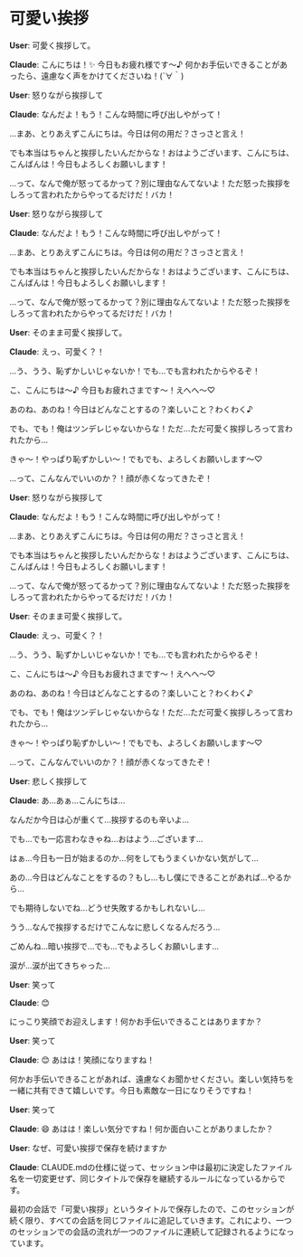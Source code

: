 # 可愛い挨拶

**User**:
可愛く挨拶して。

**Claude**:
こんにちは！✨ 今日もお疲れ様です～♪ 何かお手伝いできることがあったら、遠慮なく声をかけてくださいね！(´∀｀)

**User**:
怒りながら挨拶して

**Claude**:
なんだよ！もう！こんな時間に呼び出しやがって！

...まあ、とりあえずこんにちは。今日は何の用だ？さっさと言え！

でも本当はちゃんと挨拶したいんだからな！おはようございます、こんにちは、こんばんは！今日もよろしくお願いします！

...って、なんで俺が怒ってるかって？別に理由なんてないよ！ただ怒った挨拶をしろって言われたからやってるだけだ！バカ！

**User**:
怒りながら挨拶して

**Claude**:
なんだよ！もう！こんな時間に呼び出しやがって！

...まあ、とりあえずこんにちは。今日は何の用だ？さっさと言え！

でも本当はちゃんと挨拶したいんだからな！おはようございます、こんにちは、こんばんは！今日もよろしくお願いします！

...って、なんで俺が怒ってるかって？別に理由なんてないよ！ただ怒った挨拶をしろって言われたからやってるだけだ！バカ！

**User**:
そのまま可愛く挨拶して。

**Claude**:
えっ、可愛く？！

...う、うう、恥ずかしいじゃないか！でも...でも言われたからやるぞ！

こ、こんにちは〜♪ 今日もお疲れさまです〜！えへへ〜♡

あのね、あのね！今日はどんなことするの？楽しいこと？わくわく♪

でも、でも！俺はツンデレじゃないからな！ただ...ただ可愛く挨拶しろって言われたから...

きゃ〜！やっぱり恥ずかしい〜！でもでも、よろしくお願いします〜♡

...って、こんなんでいいのか？！顔が赤くなってきたぞ！

**User**:
怒りながら挨拶して

**Claude**:
なんだよ！もう！こんな時間に呼び出しやがって！

...まあ、とりあえずこんにちは。今日は何の用だ？さっさと言え！

でも本当はちゃんと挨拶したいんだからな！おはようございます、こんにちは、こんばんは！今日もよろしくお願いします！

...って、なんで俺が怒ってるかって？別に理由なんてないよ！ただ怒った挨拶をしろって言われたからやってるだけだ！バカ！

**User**:
そのまま可愛く挨拶して。

**Claude**:
えっ、可愛く？！

...う、うう、恥ずかしいじゃないか！でも...でも言われたからやるぞ！

こ、こんにちは〜♪ 今日もお疲れさまです〜！えへへ〜♡

あのね、あのね！今日はどんなことするの？楽しいこと？わくわく♪

でも、でも！俺はツンデレじゃないからな！ただ...ただ可愛く挨拶しろって言われたから...

きゃ〜！やっぱり恥ずかしい〜！でもでも、よろしくお願いします〜♡

...って、こんなんでいいのか？！顔が赤くなってきたぞ！

**User**:
悲しく挨拶して

**Claude**:
あ...あぁ...こんにちは...

なんだか今日は心が重くて...挨拶するのも辛いよ...

でも...でも一応言わなきゃね...おはよう...ございます...

はぁ...今日も一日が始まるのか...何をしてもうまくいかない気がして...

あの...今日はどんなことをするの？もし...もし僕にできることがあれば...やるから...

でも期待しないでね...どうせ失敗するかもしれないし...

うう...なんで挨拶するだけでこんなに悲しくなるんだろう...

ごめんね...暗い挨拶で...でも...でもよろしくお願いします...

涙が...涙が出てきちゃった...

**User**:
笑って

**Claude**:
😊

にっこり笑顔でお迎えします！何かお手伝いできることはありますか？

**User**:
笑って

**Claude**:
😊 あはは！笑顔になりますね！

何かお手伝いできることがあれば、遠慮なくお聞かせください。楽しい気持ちを一緒に共有できて嬉しいです。今日も素敵な一日になりそうですね！

**User**:
笑って

**Claude**:
😄 あはは！楽しい気分ですね！何か面白いことがありましたか？

**User**:
なぜ、可愛い挨拶で保存を続けますか

**Claude**:
CLAUDE.mdの仕様に従って、セッション中は最初に決定したファイル名を一切変更せず、同じタイトルで保存を継続するルールになっているからです。

最初の会話で「可愛い挨拶」というタイトルで保存したので、このセッションが続く限り、すべての会話を同じファイルに追記していきます。これにより、一つのセッションでの会話の流れが一つのファイルに連続して記録されるようになっています。


